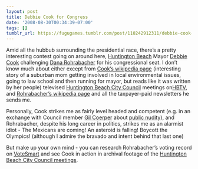 ```yaml
---
layout: post
title: Debbie Cook for Congress
date: '2008-08-30T00:34:39-07:00'
tags: []
tumblr_url: https://fugugames.tumblr.com/post/110242912311/debbie-cook-for-congress
---
```

Amid all the hubbub surrounding the presidential race, there’s a pretty interesting contest going on around here, [Huntington Beach](http://www.ci.huntington-beach.ca.us/) Mayor [Debbie Cook](http://www.debbiecookforcongress.com/) challenging [Dana Rohrabacher](http://rohrabacher.house.gov/) for his congressional seat. I don’t know much about either except from [Cook’s wikipedia page](http://en.wikipedia.org/wiki/Debbie_Cook) (interesting story of a suburban mom getting involved in local environmental issues, going to law school and then running for mayor, but reads like it was written by her people) televised [Huntington Beach City Council](http://www.ci.huntington-beach.ca.us/government/elected_officials/city_council/) meetings on[HBTV](http://huntingtonbeach.granicus.com/MediaPlayer.php?publish_id=3), and [Rohrabacher’s wikipedia page](http://en.wikipedia.org/wiki/Dana_Rohrabacher) and all the taxpayer-paid newsletters he sends me.

Personally, Cook strikes me as fairly level headed and competent (e.g. in an exchange with Council member [Gil Coerper](http://www.gilcoerper.org/) about [public nudity](//articles.latimes.com/2007/jul/18/local/me-nakedman18)), and Rohrabacher, despite his long career in politics, strikes me as an alarmist idiot - The Mexicans are coming! An asteroid is falling! Boycott the Olympics! (although I admire the bravado and intent behind that last one)

But make up your own mind - you can research Rohrabacher’s voting record on [VoteSmart](http://votesmart.org/voting_category.php?can_id=26763) and see Cook in action in archival footage of the [Huntington Beach City Council meetings](http://huntingtonbeach.granicus.com/ViewPublisher.php?view_id=2).

